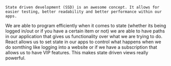 
    State driven development (SSD) is an awesome concept. It allows for easier testing, better readability and better performance within our apps. 
We are able to program efficiently when it comes to state (whether its being logged in/out or if you have a certain item or not) we are able to 
have paths in our application that gives us functionality over what we are trying to do.
    React allows us to set state in our apps to control what happens when we do somthing like logging into a website or if we have a subscription
that allows us to have VIP features. This makes state driven views really powerful.